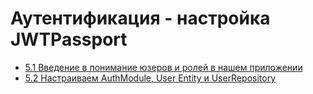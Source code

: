 # Аутентификация - настройка JWTPassport

- [5.1 Введение в понимание юзеров и ролей в нашем приложении](./5.1%20Introduction%20Users%20and%20roles%20in%20our%20application)
- [5.2 Настраиваем AuthModule, User Entity и UserRepository](./5.2%20Setting%20up%20AuthModule,%20User%20Entity%20and%20UserRepository)
